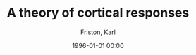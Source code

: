 ---
layout: post
title: A theory of cortical responses

date: 1996-01-01 00:00
author: Friston, Karl
tags: ["bayesian","cortical","generative models","hierarchical","inference","predictive coding"]
journal: Philosophical Transactions of the Royal Society B Biological Sciences

link: https://doi.org/10.1098/rstb.2005.1622

year: 2005
---